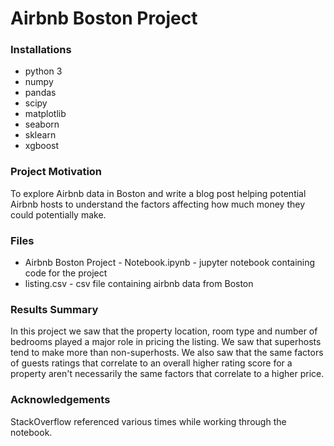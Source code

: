 # Airbnb Boston Project

### Installations

- python 3
- numpy
- pandas
- scipy
- matplotlib
- seaborn
- sklearn
- xgboost

### Project Motivation
To explore Airbnb data in Boston and write a blog post helping potential Airbnb hosts to understand the factors affecting how much money they could potentially make.

### Files

- Airbnb Boston Project - Notebook.ipynb - jupyter notebook containing code for the project
- listing.csv - csv file containing airbnb data from Boston

### Results Summary 
In this project we saw that the property location, room type and number of bedrooms played a major role in pricing the listing. We saw that superhosts tend to make more than non-superhosts. We also saw that the same factors of guests ratings that correlate to an overall higher rating score for a property aren't necessarily the same factors that correlate to a higher price.

### Acknowledgements
StackOverflow referenced various times while working through the notebook.


